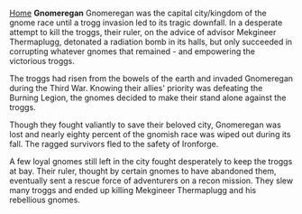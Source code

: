 [Home](../index.md)
**Gnomeregan**
Gnomeregan was the capital city/kingdom of the gnome race until a trogg invasion led to its tragic downfall. In a desperate attempt to kill the troggs, their ruler, on the advice of advisor Mekgineer Thermaplugg, detonated a radiation bomb in its halls, but only succeeded in corrupting whatever gnomes that remained - and empowering the victorious troggs.

The troggs had risen from the bowels of the earth and invaded Gnomeregan during the Third War. Knowing their allies' priority was defeating the Burning Legion, the gnomes decided to make their stand alone against the troggs.

Though they fought valiantly to save their beloved city, Gnomeregan was lost and nearly eighty percent of the gnomish race was wiped out during its fall. The ragged survivors fled to the safety of Ironforge.

A few loyal gnomes still left in the city fought desperately to keep the troggs at bay. Their ruler, thought by certain gnomes to have abandoned them, eventually sent a rescue force of adventurers on a recon mission. They slew many troggs and ended up killing Mekgineer Thermaplugg and his rebellious gnomes.